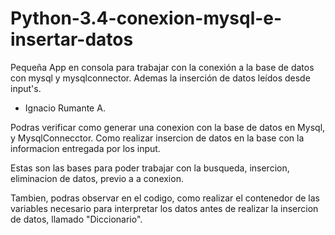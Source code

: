 # Python-3.4-conexion-mysql-e-insertar-datos
Pequeña App en consola para trabajar con la conexión a la base de datos con mysql y mysqlconnector. Ademas la inserción de datos leídos desde input's.

* Ignacio Rumante A.

Podras verificar como generar una conexion con la base de datos en Mysql, y MysqlConnecctor.
Como realizar insercion de datos en la base con la informacion entregada por los input.

Estas son las bases para poder trabajar con la busqueda, insercion, eliminacion de datos, previo a a conexion.

Tambien, podras observar en el codigo, como realizar el contenedor de las variables necesario para interpretar los datos antes de realizar la insercion de datos, llamado "Diccionario".
